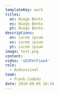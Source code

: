 ```yaml
---
templateKey: work
titles:
  en: Niego Bento
  es: Niego Bento
  pt: Niego Bento
descriptions:
  en: Lorem ipsum
  es: Lorem ipsum
  pt: Lorem ipsum
image: test.png
content:
video: 'uDJFmlFiae4'
role:
  - Audiovisual
team:
  - Frank Cedeño
date: 2018-09-05 16:24
---
```

